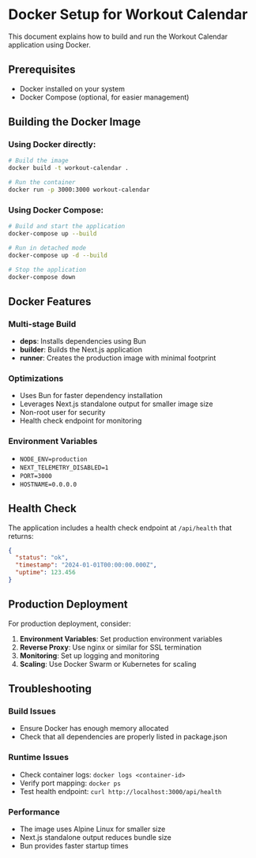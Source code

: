 # Docker Setup for Workout Calendar

This document explains how to build and run the Workout Calendar application using Docker.

## Prerequisites

- Docker installed on your system
- Docker Compose (optional, for easier management)

## Building the Docker Image

### Using Docker directly:

```bash
# Build the image
docker build -t workout-calendar .

# Run the container
docker run -p 3000:3000 workout-calendar
```

### Using Docker Compose:

```bash
# Build and start the application
docker-compose up --build

# Run in detached mode
docker-compose up -d --build

# Stop the application
docker-compose down
```

## Docker Features

### Multi-stage Build

- **deps**: Installs dependencies using Bun
- **builder**: Builds the Next.js application
- **runner**: Creates the production image with minimal footprint

### Optimizations

- Uses Bun for faster dependency installation
- Leverages Next.js standalone output for smaller image size
- Non-root user for security
- Health check endpoint for monitoring

### Environment Variables

- `NODE_ENV=production`
- `NEXT_TELEMETRY_DISABLED=1`
- `PORT=3000`
- `HOSTNAME=0.0.0.0`

## Health Check

The application includes a health check endpoint at `/api/health` that returns:

```json
{
  "status": "ok",
  "timestamp": "2024-01-01T00:00:00.000Z",
  "uptime": 123.456
}
```

## Production Deployment

For production deployment, consider:

1. **Environment Variables**: Set production environment variables
2. **Reverse Proxy**: Use nginx or similar for SSL termination
3. **Monitoring**: Set up logging and monitoring
4. **Scaling**: Use Docker Swarm or Kubernetes for scaling

## Troubleshooting

### Build Issues

- Ensure Docker has enough memory allocated
- Check that all dependencies are properly listed in package.json

### Runtime Issues

- Check container logs: `docker logs <container-id>`
- Verify port mapping: `docker ps`
- Test health endpoint: `curl http://localhost:3000/api/health`

### Performance

- The image uses Alpine Linux for smaller size
- Next.js standalone output reduces bundle size
- Bun provides faster startup times
